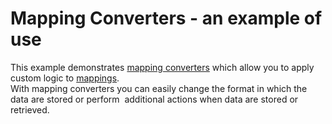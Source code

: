# Mapping Converters - an example of use


This example demonstrates <a href="http://help.devexpress.com/#WindowsForms/CustomDocument118437">mapping converters</a> which allow you to apply custom logic to <a href="http://help.devexpress.com/#WindowsForms/CustomDocument15468">mappings</a>. <br>With mapping converters you can easily change the format in which the data are stored or perform  additional actions when data are stored or retrieved.

<br/>


